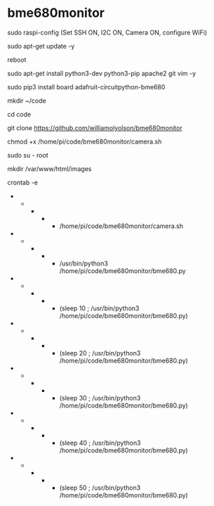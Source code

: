 # bme680monitor

sudo raspi-config
  (Set SSH ON, I2C ON, Camera ON, configure WiFi)

sudo apt-get update -y

reboot

sudo apt-get install python3-dev python3-pip apache2 git vim -y

sudo pip3 install board adafruit-circuitpython-bme680

mkdir ~/code

cd code

git clone https://github.com/williamolyolson/bme680monitor

chmod +x /home/pi/code/bme680monitor/camera.sh

sudo su - root

mkdir /var/www/html/images

crontab -e

* * * * * /home/pi/code/bme680monitor/camera.sh
* * * * * /usr/bin/python3 /home/pi/code/bme680monitor/bme680.py
* * * * * (sleep 10 ; /usr/bin/python3 /home/pi/code/bme680monitor/bme680.py)
* * * * * (sleep 20 ; /usr/bin/python3 /home/pi/code/bme680monitor/bme680.py)
* * * * * (sleep 30 ; /usr/bin/python3 /home/pi/code/bme680monitor/bme680.py)
* * * * * (sleep 40 ; /usr/bin/python3 /home/pi/code/bme680monitor/bme680.py)
* * * * * (sleep 50 ; /usr/bin/python3 /home/pi/code/bme680monitor/bme680.py)
